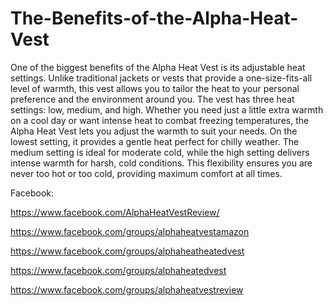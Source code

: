 # The-Benefits-of-the-Alpha-Heat-Vest

One of the biggest benefits of the Alpha Heat Vest is its adjustable heat settings. Unlike traditional jackets or vests that provide a one-size-fits-all level of warmth, this vest allows you to tailor the heat to your personal preference and the environment around you.
The vest has three heat settings: low, medium, and high. Whether you need just a little extra warmth on a cool day or want intense heat to combat freezing temperatures, the Alpha Heat Vest lets you adjust the warmth to suit your needs. On the lowest setting, it provides a gentle heat perfect for chilly weather. The medium setting is ideal for moderate cold, while the high setting delivers intense warmth for harsh, cold conditions.
This flexibility ensures you are never too hot or too cold, providing maximum comfort at all times.

Facebook:

https://www.facebook.com/AlphaHeatVestReview/

https://www.facebook.com/groups/alphaheatvestamazon

https://www.facebook.com/groups/alphaheatheatedvest

https://www.facebook.com/groups/alphaheatedvest

https://www.facebook.com/groups/alphaheatvestreview
